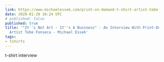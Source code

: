```yaml
---
link: https://www.michaelessek.com/print-on-demand-t-shirt-artist-tobe-fonseca/
date: 2020-01-20 16:24 UTC
# published: false
published: true
title: '"It''s Not Art - It''s A Business" - An Interview With Print-On-Demand T-Shirt
  Artist Tobe Fonseca - Michael Essek'
tags:
- tshirts
---
```


t-shirt interview
